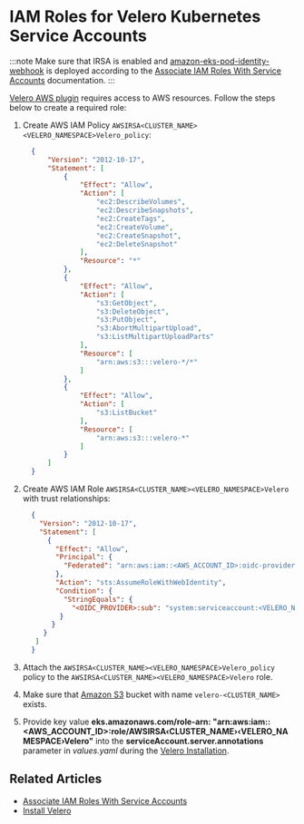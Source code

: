# IAM Roles for Velero Kubernetes Service Accounts

:::note
  Make sure that IRSA is enabled and [amazon-eks-pod-identity-webhook](https://github.com/aws/amazon-eks-pod-identity-webhook/tree/master) is deployed according to the [Associate IAM Roles With Service Accounts](../infrastructure-providers/aws/enable-irsa.md) documentation.
:::

[Velero AWS plugin](https://github.com/vmware-tanzu/velero-plugin-for-aws) requires access to AWS resources. Follow the steps below to create a required role:

1. Create AWS IAM Policy `AWSIRSA<CLUSTER_NAME><VELERO_NAMESPACE>Velero_policy`:

    ```json
      {
          "Version": "2012-10-17",
          "Statement": [
              {
                  "Effect": "Allow",
                  "Action": [
                      "ec2:DescribeVolumes",
                      "ec2:DescribeSnapshots",
                      "ec2:CreateTags",
                      "ec2:CreateVolume",
                      "ec2:CreateSnapshot",
                      "ec2:DeleteSnapshot"
                  ],
                  "Resource": "*"
              },
              {
                  "Effect": "Allow",
                  "Action": [
                      "s3:GetObject",
                      "s3:DeleteObject",
                      "s3:PutObject",
                      "s3:AbortMultipartUpload",
                      "s3:ListMultipartUploadParts"
                  ],
                  "Resource": [
                      "arn:aws:s3:::velero-*/*"
                  ]
              },
              {
                  "Effect": "Allow",
                  "Action": [
                      "s3:ListBucket"
                  ],
                  "Resource": [
                      "arn:aws:s3:::velero-*"
                  ]
              }
          ]
      }
    ```

2. Create AWS IAM Role `AWSIRSA<CLUSTER_NAME><VELERO_NAMESPACE>Velero` with trust relationships:

    ```json
      {
        "Version": "2012-10-17",
        "Statement": [
          {
            "Effect": "Allow",
            "Principal": {
              "Federated": "arn:aws:iam::<AWS_ACCOUNT_ID>:oidc-provider/<OIDC_PROVIDER>"
            },
            "Action": "sts:AssumeRoleWithWebIdentity",
            "Condition": {
              "StringEquals": {
                "<OIDC_PROVIDER>:sub": "system:serviceaccount:<VELERO_NAMESPACE>:edp-velero"
             }
           }
         }
       ]
      }
    ```

3. Attach the `AWSIRSA<CLUSTER_NAME><VELERO_NAMESPACE>Velero_policy` policy to the `AWSIRSA<CLUSTER_NAME><VELERO_NAMESPACE>Velero` role.

4. Make sure that [Amazon S3](https://aws.amazon.com/s3/) bucket with name `velero-<CLUSTER_NAME>` exists.

5. Provide key value **eks.amazonaws.com/role-arn: "arn:aws:iam::\<AWS_ACCOUNT_ID\>:role/AWSIRSA‹CLUSTER_NAME›‹VELERO_NAMESPACE›Velero"** into the **serviceAccount.server.annotations** parameter in _values.yaml_ during the [Velero Installation](install-velero.md#installation).

## Related Articles

* [Associate IAM Roles With Service Accounts](../infrastructure-providers/aws/enable-irsa.md)
* [Install Velero](install-velero.md)
